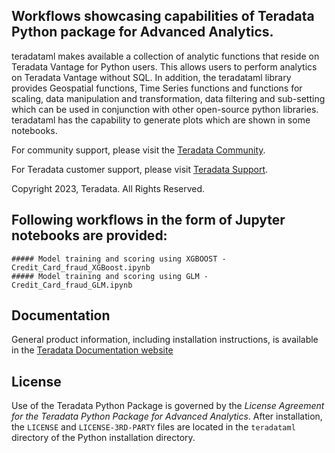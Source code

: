 ## Workflows showcasing capabilities of Teradata Python package for Advanced Analytics.

teradataml makes available a collection of analytic functions that reside on Teradata Vantage for Python users. This allows users to perform analytics on Teradata Vantage without SQL. In addition, the teradataml library provides Geospatial functions, Time Series functions and functions for scaling, data manipulation and transformation, data filtering and sub-setting which can be used in conjunction with other open-source python libraries.
teradataml has the capability to generate plots which are shown in some notebooks. 

For community support, please visit the [Teradata Community](https://support.teradata.com/community?id=community_forum&sys_id=14fe131e1bf7f304682ca8233a4bcb1d).

For Teradata customer support, please visit [Teradata Support](https://support.teradata.com/csm).

Copyright 2023, Teradata. All Rights Reserved.

## Following workflows in the form of Jupyter notebooks are provided:
    ##### Model training and scoring using XGBOOST - Credit_Card_fraud_XGBoost.ipynb
    ##### Model training and scoring using GLM - Credit_Card_fraud_GLM.ipynb

## Documentation

General product information, including installation instructions, is available in the [Teradata Documentation website](https://docs.teradata.com/search/documents?query=package+python+-lake&filters=category~%2522Programming+Reference%2522_%2522User+Guide%2522*prodname~%2522Teradata+Package+for+Python%2522_%2522Teradata+Python+Package%2522&sort=last_update&virtual-field=title_only&content-lang=)

## License

Use of the Teradata Python Package is governed by the *License Agreement for the Teradata Python Package for Advanced Analytics*. 
After installation, the `LICENSE` and `LICENSE-3RD-PARTY` files are located in the `teradataml` directory of the Python installation directory.
